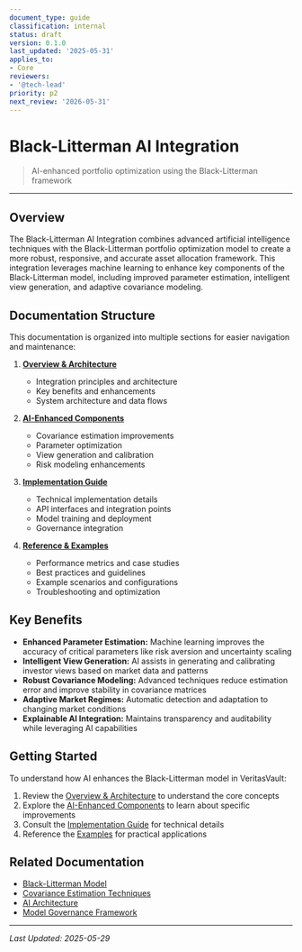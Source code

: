 ```yaml
---
document_type: guide
classification: internal
status: draft
version: 0.1.0
last_updated: '2025-05-31'
applies_to:
- Core
reviewers:
- '@tech-lead'
priority: p2
next_review: '2026-05-31'
---
```


# Black-Litterman AI Integration

> AI-enhanced portfolio optimization using the Black-Litterman framework

---

## Overview

The Black-Litterman AI Integration combines advanced artificial intelligence techniques with the Black-Litterman portfolio optimization model to create a more robust, responsive, and accurate asset allocation framework. This integration leverages machine learning to enhance key components of the Black-Litterman model, including improved parameter estimation, intelligent view generation, and adaptive covariance modeling.

## Documentation Structure

This documentation is organized into multiple sections for easier navigation and maintenance:

1. **[Overview & Architecture](./black-litterman-ai/bl-ai-overview.md)**
   - Integration principles and architecture
   - Key benefits and enhancements
   - System architecture and data flows

2. **[AI-Enhanced Components](./black-litterman-ai/bl-ai-components.md)**
   - Covariance estimation improvements
   - Parameter optimization
   - View generation and calibration
   - Risk modeling enhancements

3. **[Implementation Guide](./black-litterman-ai/bl-ai-implementation.md)**
   - Technical implementation details
   - API interfaces and integration points
   - Model training and deployment
   - Governance integration

4. **[Reference & Examples](./black-litterman-ai/bl-ai-reference.md)**
   - Performance metrics and case studies
   - Best practices and guidelines
   - Example scenarios and configurations
   - Troubleshooting and optimization

## Key Benefits

* **Enhanced Parameter Estimation:** Machine learning improves the accuracy of critical parameters like risk aversion and uncertainty scaling
* **Intelligent View Generation:** AI assists in generating and calibrating investor views based on market data and patterns
* **Robust Covariance Modeling:** Advanced techniques reduce estimation error and improve stability in covariance matrices
* **Adaptive Market Regimes:** Automatic detection and adaptation to changing market conditions
* **Explainable AI Integration:** Maintains transparency and auditability while leveraging AI capabilities

## Getting Started

To understand how AI enhances the Black-Litterman model in VeritasVault:

1. Review the [Overview & Architecture](./black-litterman-ai/bl-ai-overview.md) to understand the core concepts
2. Explore the [AI-Enhanced Components](./black-litterman-ai/bl-ai-components.md) to learn about specific improvements
3. Consult the [Implementation Guide](./black-litterman-ai/bl-ai-implementation.md) for technical details
4. Reference the [Examples](./black-litterman-ai/bl-ai-reference.md) for practical applications

## Related Documentation

* [Black-Litterman Model](../Integration/FinancialModels/BlackLitterman.md)
* [Covariance Estimation Techniques](./covariance-estimation.md)
* [AI Architecture](./ai-architecture.md)
* [Model Governance Framework](./model-governance.md)

---

*Last Updated: 2025-05-29*